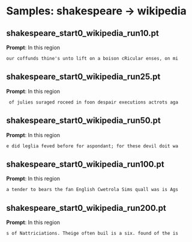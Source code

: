 # Samples: shakespeare → wikipedia

## shakespeare_start0_wikipedia_run10.pt

**Prompt**: In this region

```
our coffunds thine's unto lift on a boison cRicular enses, on mi
```

## shakespeare_start0_wikipedia_run25.pt

**Prompt**: In this region

```
 of julies suraged roceed in foon despair executions actrots aga
```

## shakespeare_start0_wikipedia_run50.pt

**Prompt**: In this region

```
e did leglia feved before for aspondant; for these devil doit wa
```

## shakespeare_start0_wikipedia_run100.pt

**Prompt**: In this region

```
a tender to bears the fan English Cwetrola Sims quall was is Ags
```

## shakespeare_start0_wikipedia_run200.pt

**Prompt**: In this region

```
s of Nattriciations. Theige often buil is a six. found of the is
```
